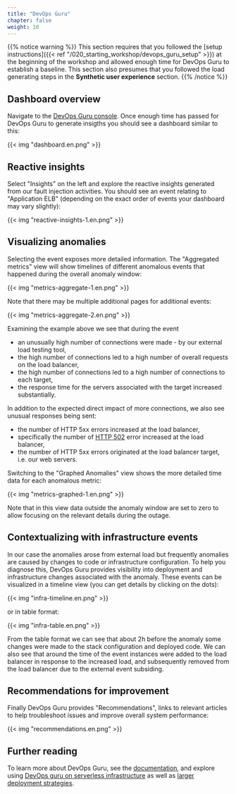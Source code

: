 ```yaml
---
title: "DevOps Guru"
chapter: false
weight: 10
---
```


{{% notice warning %}}
This section requires that you followed the [setup instructions]({{< ref "/020_starting_workshop/devops_guru_setup" >}}) at the beginning of the workshop and allowed enough time for DevOps Guru to establish a baseline. This section also presumes that you followed the load generating steps in the **Synthetic user experience** section.
{{% /notice %}}

## Dashboard overview

Navigate to the [DevOps Guru console](https://console.aws.amazon.com/devops-guru/home?#/dashboard). Once enough time has passed for DevOps Guru to generate insigths you should see a dashboard similar to this:

{{< img "dashboard.en.png" >}}

## Reactive insights

Select "Insights" on the left and explore the reactive insights generated from our fault injection activities. You should see an event relating to "Application ELB" (depending on the exact order of events your dashboard may vary slightly):

{{< img "reactive-insights-1.en.png" >}}

## Visualizing anomalies 

Selecting the event exposes more detailed information. The "Aggregated metrics" view will show timelines of different anomalous events that happened during the overall anomaly window: 

{{< img "metrics-aggregate-1.en.png" >}}

Note that there may be multiple additional pages for additional events:

{{< img "metrics-aggregate-2.en.png" >}}

Examining the example above we see that during the event 

* an unusually high number of connections were made - by our external load testing tool, 
* the high number of connections led to a high number of overall requests on the load balancer,
* the high number of connections led to a high number of connections to each target,
* the response time for the servers associated with the target increased substantially.

In addition to the expected direct impact of more connections, we also see unusual responses being sent:

* the number of HTTP 5xx errors increased at the load balancer,
* specifically the number of [HTTP 502](https://developer.mozilla.org/en-US/docs/Web/HTTP/Status/502) error increased at the load balancer,
* the number of HTTP 5xx errors originated at the load balancer target, i.e. our web servers.

Switching to the "Graphed Anomalies" view shows the more detailed time data for each anomalous metric:

{{< img "metrics-graphed-1.en.png" >}}

Note that in this view data outside the anomaly window are set to zero to allow focusing on the relevant details during the outage.

## Contextualizing with infrastructure events

In our case the anomalies arose from external load but frequently anomalies are caused by changes to code or infrastructure configuration. To help you diagnose this, DevOps Guru provides visibility into deployment and infrastructure changes associated with the anomaly. These events can be visualized in a timeline view (you can get details by clicking on the dots):

{{< img "infra-timeline.en.png" >}}

or in table format:

{{< img "infra-table.en.png" >}}

From the table format we can see that about 2h before the anomaly some changes were made to the stack configuration and deployed code. We can also see that around the time of the event instances were added to the load balancer in response to the increased load, and subsequently removed from the load balancer due to the external event subsiding.

## Recommendations for improvement

Finally DevOps Guru provides "Recommendations", links to relevant articles to help troubleshoot issues and improve overall system performance:

{{< img "recommendations.en.png" >}}

## Further reading

To learn more about DevOps Guru, see the [documentation](https://docs.aws.amazon.com/devops-guru/latest/userguide/welcome.html), and explore using [DevOps guru on serverless infrastructure](https://aws.amazon.com/blogs/devops/gaining-operational-insights-with-aiops-using-amazon-devops-guru/) as well as [larger deployment strategies](https://aws.amazon.com/blogs/devops/configure-devops-guru-multiple-accounts-regions-using-cfn-stacksets/).

